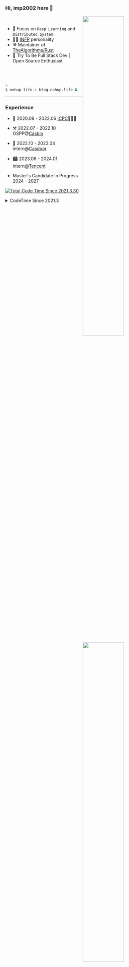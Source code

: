 ### Hi, imp2002 here 👋

[<img align="right" width="51%" src="https://readme-card.imp2002.com/api?username=imp2002&show_icons=true&icon_color=CE1D2D&text_color=718096&bg_color=ffffff&hide_title=true" />](https://metrics.lecoq.io/imp2002?template=classic)

<br>

- 🌱 Focus on `Deep Learning` and `Distributed System`.
- 👨‍🔬 [INFP](https://www.16personalities.com/infp-personality) personality
- ⚒️ Maintainer of [TheAlgorithms/Rust](https://github.com/TheAlgorithms/Rust)
- 🔭 Try To Be Full Stack Dev | Open Source Enthusiast

<br>
<br>

```sh
~
$ nohup life > blog.nohup.life &
```
---

### Experience
<img width="51%" align="right" src="https://readme-card.imp2002.com/api/wakatime?username=imp2002&range=last_7_days&layout=compact&langs_count=8&show_icons=true&icon_color=CE1D2D&text_color=718096&bg_color=ffffff&custom_title=Time%20Over%20Last%20Week"/>

- 🥉 2020.09 - 2022.06 [ICPC](https://icpc.global/regionals/abouticpc)💭💡🎈 
- ⚒️ 2022.07 - 2022.10 OSPP@[Casbin](https://github.com/casbin)
- 🌆 2022.10 - 2023.04 intern@[Casdoor](https://github.com/casbin/casdoor)
- 🏙️ 2023.06 - 2024.01 intern@[Tencent](https://github.com/Tencent)
  
- Master's Candidate In Progress 2024 - 2027

[<img src="https://wakatime.com/badge/user/70400143-077f-46cf-9ac2-ac211b28f700.svg" title="Total Code Time Since 2021.3.30"/>](https://wakatime.com/share/@imp2002/205976b6-e11c-436e-894b-d68a6eaeddf9.svg)


<details><summary>CodeTime Since 2021.3</summary>
<img align="center" width="90%" src="https://wakatime.com/share/@imp2002/205976b6-e11c-436e-894b-d68a6eaeddf9.svg"></img>
</details>

